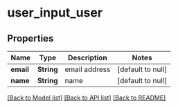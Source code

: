 # user_input_user
## Properties

| Name | Type | Description | Notes |
|------------ | ------------- | ------------- | -------------|
| **email** | **String** | email address | [default to null] |
| **name** | **String** | name | [default to null] |

[[Back to Model list]](../README.md#documentation-for-models) [[Back to API list]](../README.md#documentation-for-api-endpoints) [[Back to README]](../README.md)

